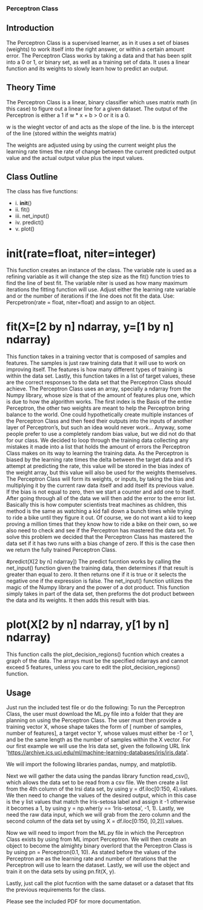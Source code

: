 ### Perceptron Class

## Introduction
The Perceptron Class is a supervised learner, as in it uses a set of biases (weights) to work itself
into the right answer, or within a certain amount error. The Perceptron Class works by taking a data and
that has been split into a 0 or 1, or binary set, as well as a training set of data. It uses a linear function and
its weights to slowly learn how to predict an output.

## Theory Time 
The Perceptron Class is a linear, binary classifier which uses matrix math (in this case) to figure out a linear line for a given dataset. 
The output of the Perceptron is either a 1 if w * x + b > 0 or it is a 0. 

w is the wieght vector of and acts as the slope of the line. 
b is the intercept of the line (stored within the weights matrix) 

The weights are adjusted using by using the current weight plus the learning rate times the rate of change between the current predicted output value and the actual output value plus the input values.

## Class Outline 
 The class has five functions: 
 - i.   __init__()
 - ii.  fit()
 - iii. net_input()
 - iv.  predict()
 -  v.   plot()

# __init(rate=float, niter=integer)__
This function creates an instance of the class.
The variable rate is used as a refining variable as it will change the step size as the fit() function tries to find the line of best fit.
The variable niter is used as how many maximum iterations the fitting function will use.
Adjust either the learning rate variable and or the number of iterations if the line does not fit the data.
Use: Percpetron(rate = float, niter=float) and assign to an object.

# fit(X=[2 by n] ndarray, y=[1 by n] ndarray)
This function takes in
a training vector that is composed of samples and features. The samples is just raw training data that it will
use to work on improving itself. The features is how many different types of training is within the data set.
Lastly, this function takes in a list of target values, these are the correct responses to the data set that the
Perceptron Class should achieve.
The Perceptron Class uses an array, specially a ndarray from the Numpy library, whose size is that of the
amount of features plus one, which is due to how the algorithm works. The first index is the Basis of the
entire Perceptron, the other two weights are meant to help the Perceptron bring balance to the world. One
could hypothetically create multiple instances of the Perceptron Class and then feed their outputs into the
inputs of another layer of Perceptron’s, but such an idea would never work… Anyway, some people prefer
to use a completely random bias value, but we did not do that for our class. We decided to loop through the
training data collecting any mistakes it made into a list that holds the amount of errors the Perceptron Class 
makes on its way to learning the training data. As the Perceptron is biased by the learning rate times the
delta between the target data and it’s attempt at predicting the rate, this value will be stored in the bias
index of the weight array, but this value will also be used for the weights themselves.
The Perceptron Class will form its weights, or inputs, by taking the bias and multiplying it by the current
raw data itself and add itself its previous value. If the bias is not equal to zero, then we start a counter and
add one to itself. After going through all of the data we will then add the error to the error list. Basically
this is how computer scientists treat machines as children, this method is the same as watching a kid fall
down a bunch times while trying to ride a bike until they figure it out. Of course, we do not want a kid to
keep proving a million times that they know how to ride a bike on their own, so we also need to check and
see if the Perceptron has mastered the data set. To solve this problem we decided that the Perceptron Class
has mastered the data set if it has two runs with a bias change of zero. If this is the case then we return the
fully trained Perceptron Class.

#predict(X[2 by n] ndarray])
The predict fucntion works by calling the net_input() function
given the training data, then determines if that result is greater than equal to zero. It then returns one if it is
true or it selects the negative one if the expression is false. The net_input() function utilizes the magic of
the Numpy library and the power of a dot product. This function simply takes in part of the data set, then
preforms the dot product between the data and its weights. It then adds this result with bias.

# plot(X[2 by n] ndarray, y[1 by n] ndarray)
This function calls the plot_decision_regions() fucntion which creates a graph of the data. 
The arrays must be the specified ndarrays and cannot exceed 5 features, unless you care to edit the plot_decision_regions() function.

## Usage
Just run the included test file or do the following: 
To run the Perceptron Class, the user must download the ML.py file into a folder that they are planning on
using the Perceptron Class. The user must then provide a training vector X, whose shape takes the form of [
number of samples, number of features], a target vector Y, whose values must either be -1 or 1, and be the
same length as the number of samples within the X vector. For our first example we will use the Iris data
set, given the following URL link 'https://archive.ics.uci.edu/ml/machine-learning-databases/iris/iris.data'.

We will import the following libraries pandas, numpy, and matplotlib.

Next we will gather the data using the pandas library function read_csv(), which allows the data set to be
read from a csv file. We then create a list from the 4th column of the Irsi data set, by using y =
df.iloc[0:150, 4].values. We then need to change the values of the desired output, which in this case is the
y list values that match the Iris-setosa label and assign it -1 otherwise it becomes a 1, by using y =
np.wher(y == ‘Iris-setosa’, -1, 1). Lastly, we need the raw data input, which we will grab from the zero
column and the second column of the data set by using X = df.iloc[0:150, [0,2]].values.

Now we will need to import from the ML.py file in which the Perceptron Class exists by using from ML
import Perceptron. We will then create an object to become the almighty binary overlord that the
Perceptron Class is by using pn = Perceptron(0.1, 10). As stated before the values of the Perceptron are as
the learning rate and number of iterations that the Perceptron will use to learn the dataset. Lastly, we will
use the object and train it on the data sets by using pn.fit(X, y).

Lastly, just call the plot fucntion with the same dataset or a dataset that fits the previous requirements for the class.

Please see the included PDF for more documentation. 
